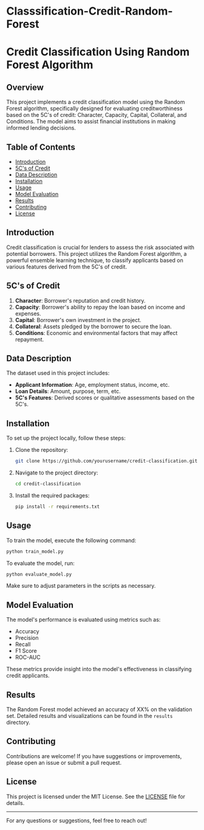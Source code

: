# Classsification-Credit-Random-Forest
# Credit Classification Using Random Forest Algorithm

## Overview

This project implements a credit classification model using the Random Forest algorithm, specifically designed for evaluating creditworthiness based on the 5C's of credit: Character, Capacity, Capital, Collateral, and Conditions. The model aims to assist financial institutions in making informed lending decisions.

## Table of Contents

- [Introduction](#introduction)
- [5C's of Credit](#5cs-of-credit)
- [Data Description](#data-description)
- [Installation](#installation)
- [Usage](#usage)
- [Model Evaluation](#model-evaluation)
- [Results](#results)
- [Contributing](#contributing)
- [License](#license)

## Introduction

Credit classification is crucial for lenders to assess the risk associated with potential borrowers. This project utilizes the Random Forest algorithm, a powerful ensemble learning technique, to classify applicants based on various features derived from the 5C's of credit.

## 5C's of Credit

1. **Character**: Borrower's reputation and credit history.
2. **Capacity**: Borrower's ability to repay the loan based on income and expenses.
3. **Capital**: Borrower's own investment in the project.
4. **Collateral**: Assets pledged by the borrower to secure the loan.
5. **Conditions**: Economic and environmental factors that may affect repayment.

## Data Description

The dataset used in this project includes:

- **Applicant Information**: Age, employment status, income, etc.
- **Loan Details**: Amount, purpose, term, etc.
- **5C's Features**: Derived scores or qualitative assessments based on the 5C's.

## Installation

To set up the project locally, follow these steps:

1. Clone the repository:
   ```bash
   git clone https://github.com/yourusername/credit-classification.git
   ```

2. Navigate to the project directory:
   ```bash
   cd credit-classification
   ```

3. Install the required packages:
   ```bash
   pip install -r requirements.txt
   ```

## Usage

To train the model, execute the following command:

```bash
python train_model.py
```

To evaluate the model, run:

```bash
python evaluate_model.py
```

Make sure to adjust parameters in the scripts as necessary.

## Model Evaluation

The model's performance is evaluated using metrics such as:

- Accuracy
- Precision
- Recall
- F1 Score
- ROC-AUC

These metrics provide insight into the model's effectiveness in classifying credit applicants.

## Results

The Random Forest model achieved an accuracy of XX% on the validation set. Detailed results and visualizations can be found in the `results` directory.

## Contributing

Contributions are welcome! If you have suggestions or improvements, please open an issue or submit a pull request.

## License

This project is licensed under the MIT License. See the [LICENSE](LICENSE) file for details.

---

For any questions or suggestions, feel free to reach out!
